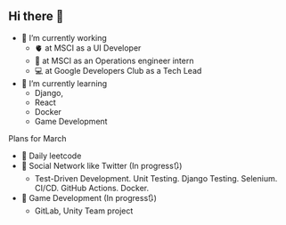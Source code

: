 ## Hi there 👋

- 🔭 I’m currently working
  - 🫀 at MSCI as a UI Developer
  - 🧩 at MSCI as an Operations engineer intern
  - 💻 at Google Developers Club as a Tech Lead
- 🎨 I’m currently learning
  - Django,
  - React
  - Docker
  - Game Development

Plans for March
- 🦍 Daily leetcode
- 🤡 Social Network like Twitter (In progress🔃)
  - Test-Driven Development. Unit Testing. Django Testing. Selenium. CI/CD. GitHub Actions. Docker.
- 🏹 Game Development (In progress🔃)
  - GitLab, Unity Team project 
 
